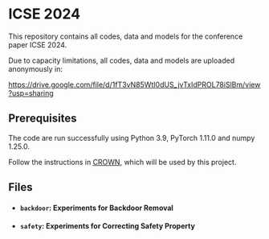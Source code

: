 
# ICSE 2024

This repository contains all codes, data and models for the conference paper ICSE 2024.

Due to capacity limitations, all codes, data and models are uploaded anonymously in:

https://drive.google.com/file/d/1fT3vN85WtI0dUS_jvTxIdPROL78iSlBm/view?usp=sharing


## Prerequisites
The code are run successfully using Python 3.9, PyTorch 1.11.0 and numpy 1.25.0.

Follow the instructions in <a href="https://github.com/Verified-Intelligence/auto_LiRPA" target="_blank">CROWN</a>, which will be used by this project. 


## Files
- #### **`backdoor`: Experiments for Backdoor Removal**

- #### **`safety`: Experiments for Correcting Safety Property**
